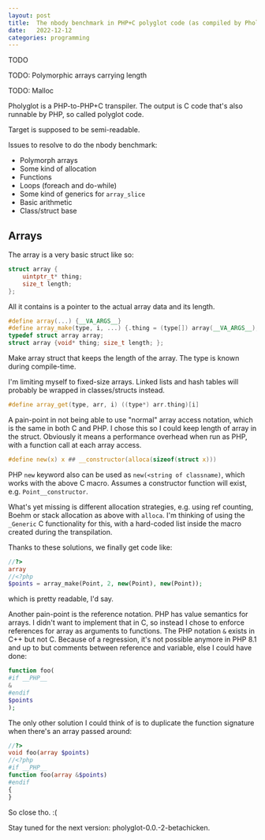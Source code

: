 ```yaml
---
layout: post
title:  The nbody benchmark in PHP+C polyglot code (as compiled by Pholyglot 0.0.-1-alphacow)
date:   2022-12-12
categories: programming
---
```


TODO

TODO: Polymorphic arrays carrying length

TODO: Malloc

Pholyglot is a PHP-to-PHP+C transpiler. The output is C code that's also runnable by PHP, so called polyglot code.

Target is supposed to be semi-readable.

Issues to resolve to do the nbody benchmark:

* Polymorph arrays
* Some kind of allocation
* Functions
* Loops (foreach and do-while)
* Some kind of generics for `array_slice`
* Basic arithmetic
* Class/struct base

## Arrays

The array is a very basic struct like so:

```c
struct array {
    uintptr_t* thing;
    size_t length;
};
```

All it contains is a pointer to the actual array data and its length.

```cpp
#define array(...) {__VA_ARGS__}
#define array_make(type, i, ...) {.thing = (type[]) array(__VA_ARGS__), .length = i}
typedef struct array array;
struct array {void* thing; size_t length; };
```

Make array struct that keeps the length of the array. The type is known during compile-time.

I'm limiting myself to fixed-size arrays. Linked lists and hash tables will probably be wrapped in classes/structs instead.

```c++
#define array_get(type, arr, i) ((type*) arr.thing)[i]
```

A pain-point in not being able to use "normal" array access notation, which is the same in both C and PHP. I chose this so I could keep length of array in the struct. Obviously it means a performance overhead when run as PHP, with a function call at each array access.

```c
#define new(x) x ## __constructor(alloca(sizeof(struct x)))
```

PHP `new` keyword also can be used as `new(<string of classname)`, which works with the above C macro. Assumes a constructor function will exist, e.g. `Point__constructor`.

What's yet missing is different allocation strategies, e.g. using ref counting, Boehm or stack allocation as above with `alloca`. I'm thinking of using the `_Generic` C functionality for this, with a hard-coded list inside the macro created during the transpilation.

Thanks to these solutions, we finally get code like:

```php
//?>
array
//<?php
$points = array_make(Point, 2, new(Point), new(Point));
```

which is pretty readable, I'd say.

Another pain-point is the reference notation. PHP has value semantics for arrays. I didn't want to implement that in C, so instead I chose to enforce references for array as arguments to functions. The PHP notation `&` exists in C++ but not C. Because of a regression, it's not possible anymore in PHP 8.1 and up to but comments between reference and variable, else I could have done:

```php
function foo(
#if __PHP__
&
#endif
$points
);
```

The only other solution I could think of is to duplicate the function signature when there's an array passed around:

```php
//?>
void foo(array $points)
//<?php
#if __PHP__
function foo(array &$points)
#endif
{
}
```

So close tho. :(

Stay tuned for the next version: pholyglot-0.0.-2-betachicken.
